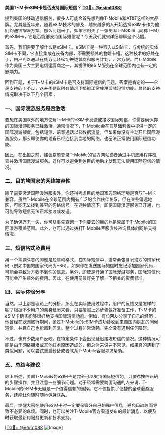 **美国T~M卡eSIM卡是否支持国际短信？[[TG💪+ @esim1088](https://t.me/s/esim1088)]**

提到美国的移动通信服务，很多人可能会首先想到像T-Mobile和AT&T这样的大品牌。尤其是近年来，随着eSIM技术的普及，越来越多的人开始选择eSIM卡作为他们的通信解决方案。那么问题来了，如果你购买了一张美国T-Mobile（简称T~M）的eSIM卡，它是否能够支持国际短信呢？今天我们就来详细聊聊这个话题。

首先，我们需要了解什么是eSIM卡。eSIM卡是一种嵌入式SIM卡，与传统的实体SIM卡不同，它直接集成在设备内部，不需要额外的物理卡槽。这种技术的好处在于，用户可以通过在线方式轻松切换运营商和服务计划，非常方便。而T-Mobile作为美国三大主要电信运营商之一，其提供的eSIM服务在全球范围内也有一定的影响力。

回到正题，关于T~M卡的eSIM卡是否支持国际短信的问题，答案是肯定的——它是支持的！不过，这并不是说所有情况下都能正常使用国际短信功能。具体的支持情况取决于以下几个因素：

### 一、国际漫游服务是否激活

要想在美国以外的地方使用T~M卡的eSIM卡发送或接收国际短信，你需要确保你的国际漫游服务已经激活。通常情况下，T-Mobile会在其基础套餐中提供一定的国际漫游额度，包括短信、语音通话以及数据流量。但如果你没有主动开启国际漫游服务，那么即使你的设备已经连接到当地的网络，也无法正常使用国际短信功能。

因此，在出国之前，建议提前登录T-Mobile的官方网站或者通过手机应用程序检查并激活国际漫游服务。这样可以避免到达目的地后才发现无法使用国际短信的情况。

### 二、目的地国家的网络兼容性

除了需要激活国际漫游服务外，你还得考虑目的地国家的网络环境是否与T~M卡兼容。虽然T-Mobile在全球范围内拥有广泛的合作伙伴关系，但在某些偏远地区，可能无法找到兼容的网络信号。在这种情况下，即便国际漫游服务已开通，也可能导致短信无法正常接收或发送。

为了确保万无一失，你可以事先查询一下你要去的目的地是否属于T-Mobile的国际漫游覆盖范围。此外，也可以通过拨打T-Mobile客服热线咨询具体的网络支持情况。

### 三、短信格式及费用

另一个需要注意的问题是短信的格式。在国际短信中，通常会包含发送方的国家代码（例如中国的国家代码为+86）。如果你在发送国际短信时忘记添加国家代码，可能会导致对方收不到你的信息。另外，即使是开通了国际漫游服务，国际短信也可能会产生额外的费用。因此，在使用前最好先了解一下相关的资费标准。

### 四、实际体验分享

当然，以上都是理论上的分析，那么在实际使用过程中，用户的反馈又是怎样的呢？根据不少用户的亲身经历来看，只要按照上述步骤做好准备工作，T~M卡的eSIM卡确实能够很好地支持国际短信功能。例如，有位网友分享了自己的经历：他曾经在欧洲旅行期间，通过T-Mobile的eSIM卡成功接收到来自国内朋友的问候短信，并且自己也能顺利回复。整个过程非常流畅，完全没有遇到任何障碍。

不过，也有少数用户反映，在特定条件下会出现延迟接收短信的情况。这种情况可能是由于网络拥堵或其他技术原因造成的，但总体来说并不常见。如果真的遇到了类似问题，可以尝试重启设备或者联系T-Mobile客服寻求帮助。

### 五、总结与建议

综上所述，美国T-Mobile的eSIM卡是完全可以支持国际短信的，只要你按照正确的步骤操作，并且注意一些细节问题。对于经常需要跨国沟通的人来说，T-Mobile的eSIM卡无疑是一个值得信赖的选择。它不仅提供了便捷的全球漫游服务，还能让你随时随地保持联系。

最后，提醒大家在使用eSIM卡时一定要保管好自己的账户信息，避免因疏忽而导致不必要的麻烦。同时，也可以关注T-Mobile官方渠道发布的最新消息，以便及时获取最新的服务更新和技术支持。

[[TG💪+ @esim1088](https://t.me/s/esim1088) ![Image](https://i.postimg.cc/4NQfJmqS/Snipaste-2025-05-13-00-14-12.png)]